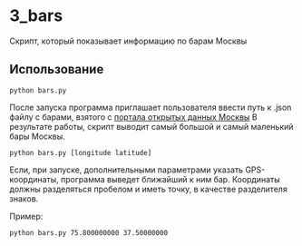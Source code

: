 # 3_bars

Скрипт, который показывает информацию по барам Москвы

## Использование

`python bars.py`

После запуска программа приглашает пользователя ввести путь к .json файлу с барами, взятого с [портала открытых данных Москвы](http://data.mos.ru/opendata/7710881420-bary)
В результате работы, скрипт выводит самый большой и самый маленький бары Москвы.

`python bars.py [longitude latitude]`

Если, при запуске, дополнительными параметрами указать GPS-координаты, программа выведет ближайший к ним бар. Координаты должны разделяться пробелом и иметь точку, в качестве разделителя знаков.

Пример:

`python bars.py 75.800000000 37.50000000`
